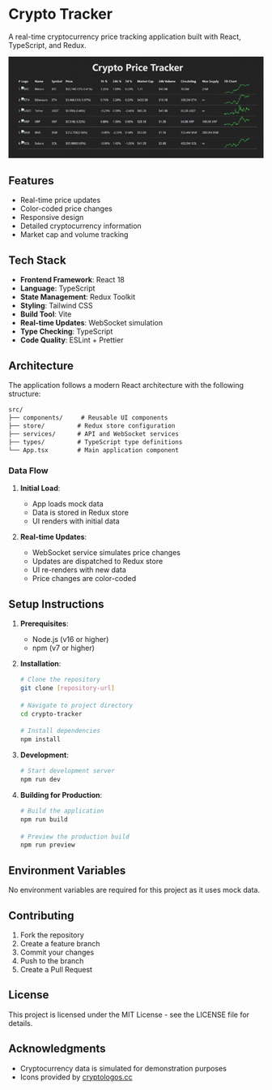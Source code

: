 # Crypto Tracker

A real-time cryptocurrency price tracking application built with React, TypeScript, and Redux.

![Crypto Tracker Demo](demo.gif)

## Features

- Real-time price updates
- Color-coded price changes
- Responsive design
- Detailed cryptocurrency information
- Market cap and volume tracking

## Tech Stack

- **Frontend Framework**: React 18
- **Language**: TypeScript
- **State Management**: Redux Toolkit
- **Styling**: Tailwind CSS
- **Build Tool**: Vite
- **Real-time Updates**: WebSocket simulation
- **Type Checking**: TypeScript
- **Code Quality**: ESLint + Prettier

## Architecture

The application follows a modern React architecture with the following structure:

```
src/
├── components/     # Reusable UI components
├── store/         # Redux store configuration
├── services/      # API and WebSocket services
├── types/         # TypeScript type definitions
└── App.tsx        # Main application component
```

### Data Flow

1. **Initial Load**:
   - App loads mock data
   - Data is stored in Redux store
   - UI renders with initial data

2. **Real-time Updates**:
   - WebSocket service simulates price changes
   - Updates are dispatched to Redux store
   - UI re-renders with new data
   - Price changes are color-coded

## Setup Instructions

1. **Prerequisites**:
   - Node.js (v16 or higher)
   - npm (v7 or higher)

2. **Installation**:
   ```bash
   # Clone the repository
   git clone [repository-url]

   # Navigate to project directory
   cd crypto-tracker

   # Install dependencies
   npm install
   ```

3. **Development**:
   ```bash
   # Start development server
   npm run dev
   ```

4. **Building for Production**:
   ```bash
   # Build the application
   npm run build

   # Preview the production build
   npm run preview
   ```

## Environment Variables

No environment variables are required for this project as it uses mock data.

## Contributing

1. Fork the repository
2. Create a feature branch
3. Commit your changes
4. Push to the branch
5. Create a Pull Request

## License

This project is licensed under the MIT License - see the LICENSE file for details.

## Acknowledgments

- Cryptocurrency data is simulated for demonstration purposes
- Icons provided by [cryptologos.cc](https://cryptologos.cc)

